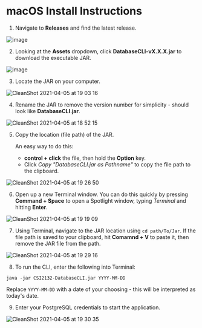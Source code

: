 # macOS Install Instructions

1. Navigate to **Releases** and find the latest release.

![image](https://user-images.githubusercontent.com/28697372/113635919-8269a600-963f-11eb-827e-30b9dfe018f8.png)

2. Looking at the **Assets** dropdown, click **DatabaseCLI-vX.X.X.jar** to download the executable JAR.

![image](https://user-images.githubusercontent.com/28697372/113635808-4a626300-963f-11eb-8c39-c1ab1d7465fa.png)

3. Locate the JAR on your computer.

![CleanShot 2021-04-05 at 19 03 16](https://user-images.githubusercontent.com/28697372/113637114-dbd2d480-9641-11eb-8f4e-0aa7ebf8084d.gif)

4. Rename the JAR to remove the version number for simplicity - should look like **DatabaseCLI.jar**.

![CleanShot 2021-04-05 at 18 52 15](https://user-images.githubusercontent.com/28697372/113636241-29e6d880-9640-11eb-8f56-0d812b3b1663.gif)

5. Copy the location (file path) of the JAR. 

      An easy way to do this:
      - **control + click** the file, then hold the **Option** key.
      - Click _Copy "DatabaseCLI.jar as Pathname"_ to copy the file path to the clipboard.
      
![CleanShot 2021-04-05 at 19 26 50](https://user-images.githubusercontent.com/28697372/113638502-feb2b800-9644-11eb-804d-ea635a710ad8.gif)

6. Open up a new Terminal window.
   You can do this quickly by pressing **Command + Space** to open a Spotlight window, typing _Terminal_ and hitting **Enter**.

![CleanShot 2021-04-05 at 19 19 09](https://user-images.githubusercontent.com/28697372/113638030-f148fe00-9643-11eb-9ddd-0584fee0a942.gif)

7. Using Terminal, navigate to the JAR location using `cd path/To/Jar`. 
   If the file path is saved to your clipboard, hit **Comamnd + V** to paste it, then remove the JAR file from the path.
   
![CleanShot 2021-04-05 at 19 29 16](https://user-images.githubusercontent.com/28697372/113638635-4cc7bb80-9645-11eb-93b2-fbf8e053fd15.gif)

8. To run the CLI, enter the following into Terminal:  
```
java -jar CSI2132-DatabaseCLI.jar YYYY-MM-DD
```
Replace `YYYY-MM-DD` with a date of your choosing - this will be interpreted as today's date.

9. Enter your PostgreSQL credentials to start the application.

![CleanShot 2021-04-05 at 19 30 35](https://user-images.githubusercontent.com/28697372/113638831-c495e600-9645-11eb-8eb7-2036e5ae15ef.gif)
